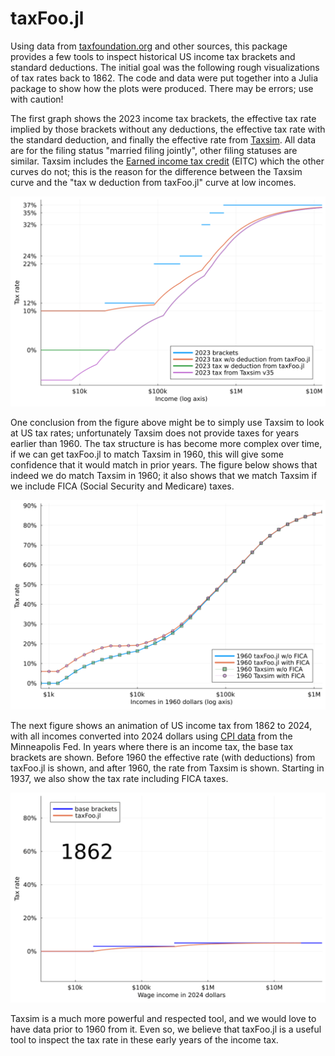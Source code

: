 # taxFoo.jl


Using data from
[taxfoundation.org](https://taxfoundation.org/data/all/federal/historical-income-tax-rates-brackets/)
and other sources, this package provides a few tools to inspect
historical US income tax brackets and standard deductions.  The
initial goal was the following rough visualizations of
tax rates back to 1862.  The code and data were put together into a
Julia package to show how the plots were produced. There may be
errors; use with caution!

The first graph shows the 2023 income tax brackets, the effective tax
rate implied by those brackets without any deductions, the effective
tax rate with the standard deduction, and finally the effective rate
from [Taxsim](https://www.nber.org/research/data/taxsim).  All data
are for the filing status "married filing jointly", other filing
statuses are similar. Taxsim includes the [Earned income tax
credit](https://en.wikipedia.org/wiki/Earned_income_tax_credit) (EITC)
which the other curves do not; this is the reason for the difference
between the Taxsim curve and the "tax w deduction from taxFoo.jl"
curve at low incomes. 

![Brackets and Taxsim](incomeTax/2023bracketsAndTaxsim.png)

One conclusion from the figure above might be to simply use Taxsim to
look at US tax rates; unfortunately Taxsim does not provide taxes for
years earlier than 1960. The tax structure is has become more complex
over time, if we can get taxFoo.jl to match Taxsim in 1960, this will
give some confidence that it would match in prior years. The figure
below shows that indeed we do match Taxsim in 1960; it also shows that
we match Taxsim if we include FICA (Social Security and Medicare)
taxes.

![1960s income and FICA taxes](incomeTax/1960bracketsAndTaxsimFICA.png)

The next figure shows an animation of US income tax from 1862 to 2024,
with all incomes converted into 2024 dollars using [CPI
data](https://www.minneapolisfed.org/about-us/monetary-policy/inflation-calculator/consumer-price-index-1800-)
from the Minneapolis Fed. In years where there is an income tax, the
base tax brackets are shown. Before 1960 the effective rate (with
deductions) from taxFoo.jl is shown, and after 1960, the rate from
Taxsim is shown. Starting in 1937, we also show the tax rate including
FICA taxes.

![Animated tax brackets](incomeTax/animatedTotal.gif)

Taxsim is a much more powerful and respected tool, and we would love
to have data prior to 1960 from it. Even so, we believe that taxFoo.jl
is a useful tool to inspect the tax rate in these early years of the
income tax.

